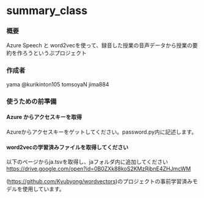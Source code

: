 # summary_class

### 概要
Azure Speech と word2vecを使って、録音した授業の音声データから授業の要約を作ろうというぷプロジェクト

### 作成者
yama @kurikinton105
tomsoyaN
jima884

### 使うための前準備
#### Azure からアクセスキーを取得

Azureからアクセスキーをゲットしてください。password.py内に記述します。


#### word2vecの学習済みファイルを取得してください

以下のページからja.tsvを取得し、jaフォルダ内に追加してください
https://drive.google.com/open?id=0B0ZXk88koS2KMzRjbnE4ZHJmcWM

(https://github.com/Kyubyong/wordvectors)のプロジェクトの事前学習済みモデルを使用しています。

